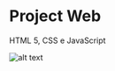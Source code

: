 # Project Web 
HTML 5, CSS e JavaScript

![alt text](https://andrebbrito/projectweb/blob/master/img/html5.png)


